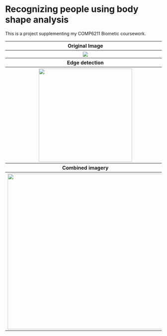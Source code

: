 # Recognizing people using body shape analysis

This is a project supplementing my COMP6211 Biometic coursework. 


<table style="width:100%">
  <tr>
    <th align="center">
    	Original Image
    </th>
    <th align="center">
    	Cropped
    </th> 
    <th align="center"> 
    	Green-screen removed
    </th>
  </tr>
  <tr>
    <th align="center" width="300px">
    	<image src="https://github.com/ivanplex/Gait_Analysis/blob/master/report/res/original.jpg"/>
    </th>
    <th align="center" width="300px">
    	<image src="https://github.com/ivanplex/Gait_Analysis/blob/master/report/res/cropped.jpg" />
    </th> 
    <th align="center" width="300px">
    	<image src="https://github.com/ivanplex/Gait_Analysis/blob/master/report/res/noGreen.jpg"/>
    </th> 
  </tr>
  <tr>
    <th align="center">
    	Edge detection
    </th>
    <th align="center">
    	Segment extraction
    </th> 
    <th align="center">
    	Segment analysis
    </th>
  </tr>
  <tr>
    <th align="center">
    	<image src="https://github.com/ivanplex/Gait_Analysis/blob/master/report/res/edgeDetection.jpg" width="300px"/>
    </th>
    <th align="center">
    	<image src="https://github.com/ivanplex/Gait_Analysis/blob/master/report/res/skin.png" width="300px"/>
    </th> 
    <th align="center">
    	<image src="https://github.com/ivanplex/Gait_Analysis/blob/master/report/res/segment_analysis.png" width="300px"/>
    </th> 
  </tr>
  <tr>
    <th align="center">
    	Combined imagery
    </th> 
  </tr>
  <tr>
    <th align="center">
    	<image src="https://github.com/ivanplex/Gait_Analysis/blob/master/report/res/combined.jpg" width="500px"/>
    </th> 
  </tr>
  
</table>